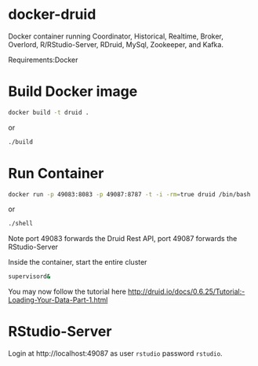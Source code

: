 docker-druid
============
Docker container running Coordinator, Historical, Realtime, Broker, Overlord, R/RStudio-Server, RDruid, MySql, Zookeeper, and Kafka.

Requirements:Docker

Build Docker image
==================
```bash
docker build -t druid .
```
or
```bash
./build
```

Run Container
=============
```bash
docker run -p 49083:8083 -p 49087:8787 -t -i -rm=true druid /bin/bash
```
or
```bash
./shell
```

Note port 49083 forwards the Druid Rest API,
     port 49087 forwards the RStudio-Server

Inside the container, start the entire cluster
```bash
supervisord&
```

You may now follow the tutorial here http://druid.io/docs/0.6.25/Tutorial:-Loading-Your-Data-Part-1.html

RStudio-Server
==============
Login at http://localhost:49087 
as user ```rstudio``` password ```rstudio```.

